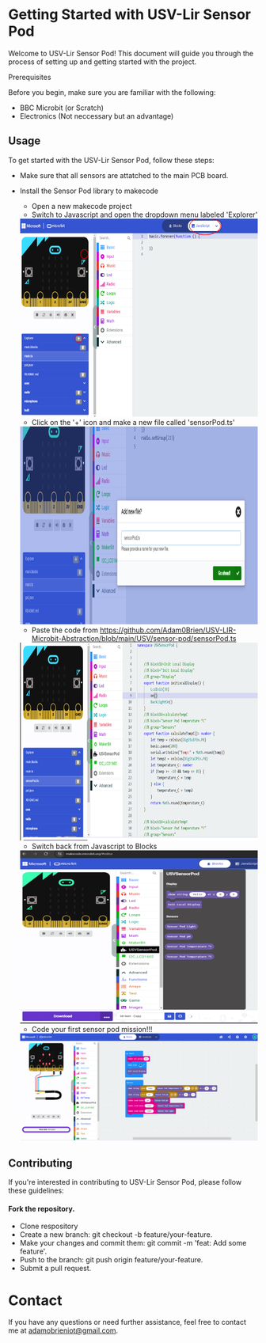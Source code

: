 # Getting Started with USV-Lir Sensor Pod
Welcome to USV-Lir Sensor Pod! This document will guide you through the process of setting up and getting started with the project.

Prerequisites

Before you begin, make sure you are familiar with the following:

- BBC Microbit (or Scratch)
- Electronics (Not neccessary but an advantage)

## Usage
To get started with the USV-Lir Sensor Pod, follow these steps:

- Make sure that all sensors are attatched to the main PCB board.

- Install the Sensor Pod library to makecode
    - Open a new makecode project 
    - Switch to Javascript and open the dropdown menu labeled 'Explorer'
    
    <img src="/img/getting-started1.png" class="center" width="600" height="400">
    
    - Click on the '+' icon and make a new file called 'sensorPod.ts'
        
    <img src="/img/getting-started2.png" class="center" width="600" height="400">
    
    - Paste the code from https://github.com/Adam0Brien/USV-LIR-Microbit-Abstraction/blob/main/USV/sensor-pod/sensorPod.ts
    
    <img src="/img/getting-started3.png" class="center" width="600" height="400">
    
    - Switch back from Javascript to Blocks
    
    <img src="/img/getting-started4.png" class="center" width="500" height="350">
    
    - Code your first sensor pod mission!!!
    
    <img src="/img/getting-started5.png" class="center">


## Contributing
If you're interested in contributing to USV-Lir Sensor Pod, please follow these guidelines:
 
#### Fork the repository.
- Clone respository
- Create a new branch: git checkout -b feature/your-feature.
- Make your changes and commit them: git commit -m 'feat: Add some feature'.
- Push to the branch: git push origin feature/your-feature.
- Submit a pull request.


# Contact
If you have any questions or need further assistance, feel free to contact me at adamobrieniot@gmail.com.

